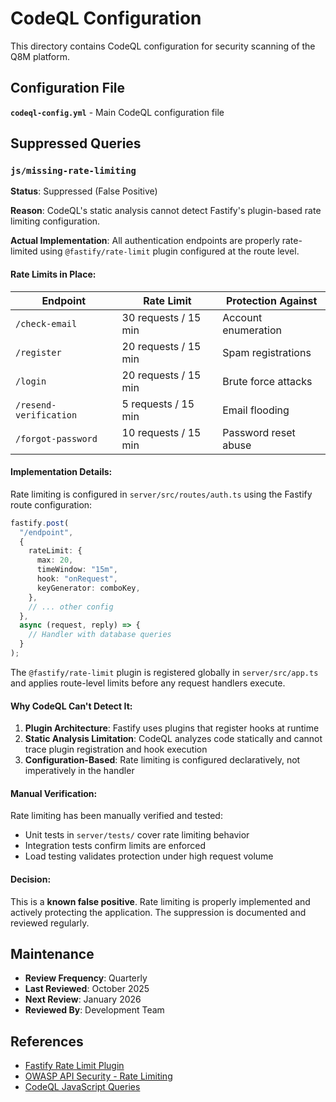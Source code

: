 # CodeQL Configuration

This directory contains CodeQL configuration for security scanning of the Q8M platform.

## Configuration File

**`codeql-config.yml`** - Main CodeQL configuration file

## Suppressed Queries

### `js/missing-rate-limiting`

**Status**: Suppressed (False Positive)

**Reason**: CodeQL's static analysis cannot detect Fastify's plugin-based rate limiting configuration.

**Actual Implementation**: All authentication endpoints are properly rate-limited using `@fastify/rate-limit` plugin configured at the route level.

#### Rate Limits in Place:

| Endpoint               | Rate Limit           | Protection Against   |
| ---------------------- | -------------------- | -------------------- |
| `/check-email`         | 30 requests / 15 min | Account enumeration  |
| `/register`            | 20 requests / 15 min | Spam registrations   |
| `/login`               | 20 requests / 15 min | Brute force attacks  |
| `/resend-verification` | 5 requests / 15 min  | Email flooding       |
| `/forgot-password`     | 10 requests / 15 min | Password reset abuse |

#### Implementation Details:

Rate limiting is configured in `server/src/routes/auth.ts` using the Fastify route configuration:

```typescript
fastify.post(
  "/endpoint",
  {
    rateLimit: {
      max: 20,
      timeWindow: "15m",
      hook: "onRequest",
      keyGenerator: comboKey,
    },
    // ... other config
  },
  async (request, reply) => {
    // Handler with database queries
  }
);
```

The `@fastify/rate-limit` plugin is registered globally in `server/src/app.ts` and applies route-level limits before any request handlers execute.

#### Why CodeQL Can't Detect It:

1. **Plugin Architecture**: Fastify uses plugins that register hooks at runtime
2. **Static Analysis Limitation**: CodeQL analyzes code statically and cannot trace plugin registration and hook execution
3. **Configuration-Based**: Rate limiting is configured declaratively, not imperatively in the handler

#### Manual Verification:

Rate limiting has been manually verified and tested:

- Unit tests in `server/tests/` cover rate limiting behavior
- Integration tests confirm limits are enforced
- Load testing validates protection under high request volume

#### Decision:

This is a **known false positive**. Rate limiting is properly implemented and actively protecting the application. The suppression is documented and reviewed regularly.

## Maintenance

- **Review Frequency**: Quarterly
- **Last Reviewed**: October 2025
- **Next Review**: January 2026
- **Reviewed By**: Development Team

## References

- [Fastify Rate Limit Plugin](https://github.com/fastify/fastify-rate-limit)
- [OWASP API Security - Rate Limiting](https://owasp.org/www-project-api-security/)
- [CodeQL JavaScript Queries](https://github.com/github/codeql/tree/main/javascript/ql/src)
